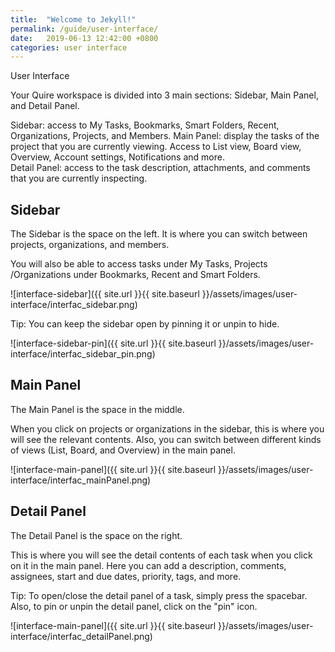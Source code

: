 ```yaml
---
title:  "Welcome to Jekyll!"
permalink: /guide/user-interface/
date:   2019-06-13 12:42:00 +0800
categories: user interface
---
```



User Interface

Your Quire workspace is divided into 3 main sections: Sidebar, Main Panel, and Detail Panel. 

Sidebar: access to My Tasks, Bookmarks, Smart Folders, Recent, Organizations, Projects, and Members.
Main Panel: display the tasks of the project that you are currently viewing. Access to List view, Board view, Overview, Account settings, Notifications and more.  
Detail Panel:  access to the task description, attachments, and comments that you are currently inspecting.



## Sidebar 
The Sidebar is the space on the left. It is where you can switch between projects, organizations, and members.

You will also be able to access tasks under My Tasks, Projects /Organizations under Bookmarks, Recent and Smart Folders. 


![interface-sidebar]({{ site.url }}{{ site.baseurl }}/assets/images/user-interface/interfac_sidebar.png)


Tip: You can keep the sidebar open by pinning it or unpin to hide.

![interface-sidebar-pin]({{ site.url }}{{ site.baseurl }}/assets/images/user-interface/interfac_sidebar_pin.png)



## Main Panel
The Main Panel is the space in the middle.

When you click on projects or organizations in the sidebar, this is where you will see the relevant contents.
Also, you can switch between different kinds of views (List, Board, and Overview) in the main panel. 


![interface-main-panel]({{ site.url }}{{ site.baseurl }}/assets/images/user-interface/interfac_mainPanel.png)






## Detail Panel 
The Detail Panel is the space on the right.

This is where you will see the detail contents of each task when you click on it in the main panel.
Here you can add a description, comments, assignees, start and due dates, priority, tags, and more.

Tip: To open/close the detail panel of a task, simply press the spacebar. Also, to pin or unpin the detail panel, click on the "pin" icon.



![interface-main-panel]({{ site.url }}{{ site.baseurl }}/assets/images/user-interface/interfac_detailPanel.png)










